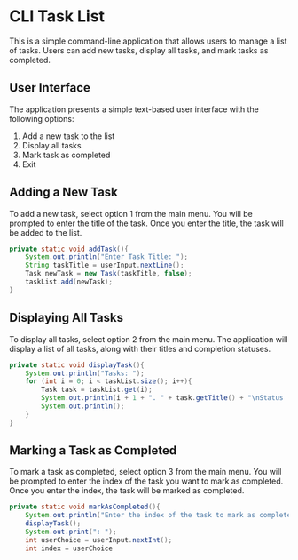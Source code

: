  # CLI Task List

This is a simple command-line application that allows users to manage a list of tasks. Users can add new tasks, display all tasks, and mark tasks as completed.


## User Interface

The application presents a simple text-based user interface with the following options:

1. Add a new task to the list
2. Display all tasks
3. Mark task as completed
4. Exit

## Adding a New Task

To add a new task, select option 1 from the main menu. You will be prompted to enter the title of the task. Once you enter the title, the task will be added to the list.

```java
private static void addTask(){
    System.out.println("Enter Task Title: ");
    String taskTitle = userInput.nextLine();
    Task newTask = new Task(taskTitle, false);
    taskList.add(newTask);
}
```

## Displaying All Tasks

To display all tasks, select option 2 from the main menu. The application will display a list of all tasks, along with their titles and completion statuses.

```java
private static void displayTask(){
    System.out.println("Tasks: ");
    for (int i = 0; i < taskList.size(); i++){
        Task task = taskList.get(i);
        System.out.println(i + 1 + ". " + task.getTitle() + "\nStatus (Completed?): " + task.taskStatus());
        System.out.println();
    }
}
```

## Marking a Task as Completed

To mark a task as completed, select option 3 from the main menu. You will be prompted to enter the index of the task you want to mark as completed. Once you enter the index, the task will be marked as completed.

```java
private static void markAsCompleted(){
    System.out.println("Enter the index of the task to mark as completed");
    displayTask();
    System.out.print(": ");
    int userChoice = userInput.nextInt();
    int index = userChoice
